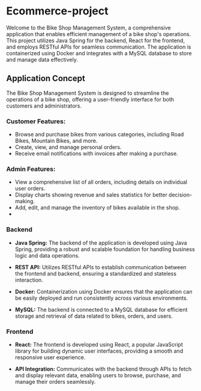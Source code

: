 # Ecommerce-project


Welcome to the Bike Shop Management System, a comprehensive application that enables efficient management of a bike shop's operations. This project utilizes Java Spring for the backend, React for the frontend, and employs RESTful APIs for seamless communication. The application is containerized using Docker and integrates with a MySQL database to store and manage data effectively.


## Application Concept

The Bike Shop Management System is designed to streamline the operations of a bike shop, offering a user-friendly interface for both customers and administrators.

### Customer Features:
- Browse and purchase bikes from various categories, including Road Bikes, Mountain Bikes, and more.
- Create, view, and manage personal orders.
- Receive email notifications with invoices after making a purchase.

### Admin Features:
- View a comprehensive list of all orders, including details on individual user orders.
- Display charts showing revenue and sales statistics for better decision-making.
- Add, edit, and manage the inventory of bikes available in the shop.
- 

### Backend
- **Java Spring:** The backend of the application is developed using Java Spring, providing a robust and scalable foundation for handling business logic and data operations.

- **REST API:** Utilizes RESTful APIs to establish communication between the frontend and backend, ensuring a standardized and stateless interaction.

- **Docker:** Containerization using Docker ensures that the application can be easily deployed and run consistently across various environments.

- **MySQL:** The backend is connected to a MySQL database for efficient storage and retrieval of data related to bikes, orders, and users.

### Frontend
- **React:** The frontend is developed using React, a popular JavaScript library for building dynamic user interfaces, providing a smooth and responsive user experience.

- **API Integration:** Communicates with the backend through APIs to fetch and display relevant data, enabling users to browse, purchase, and manage their orders seamlessly.

